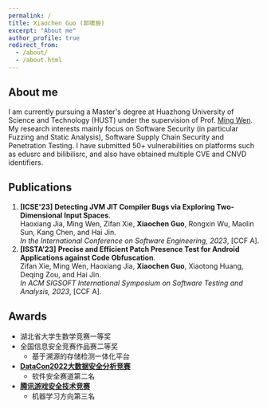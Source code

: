 ```yaml
---
permalink: /
title: Xiaochen Guo (郭啸辰)
excerpt: "About me"
author_profile: true
redirect_from: 
  - /about/
  - /about.html
---
```


About me
------
I am currently pursuing a Master's degree at Huazhong University of Science and Technology (HUST) under the supervision of Prof. [Ming Wen](https://mingwen-cs.github.io/). My research interests mainly focus on Software Security (in particular Fuzzing and Static Analysis), Software Supply Chain Security and Penetration Testing. I have submitted 50+ vulnerabilities on platforms such as edusrc and bilibilisrc, and also have obtained multiple CVE and CNVD identifiers.

Publications
------
1. **[ICSE'23]** **Detecting JVM JIT Compiler Bugs via Exploring Two-Dimensional Input Spaces**. <br>Haoxiang Jia, Ming Wen, Zifan Xie, **Xiaochen Guo**, Rongxin Wu, Maolin Sun, Kang Chen, and Hai Jin. <br> *In the International Conference on Software Engineering, 2023*, [CCF A].
1. **[ISSTA’23]** **Precise and Efficient Patch Presence Test for Android Applications against Code Obfuscation**. <br>Zifan Xie, Ming Wen, Haoxiang Jia, **Xiaochen Guo**, Xiaotong Huang, Deqing Zou, and Hai Jin. <br>*In ACM SIGSOFT International Symposium on Software Testing and Analysis, 2023*, [CCF A]. 

Awards
------
- 湖北省大学生数学竞赛一等奖
- 全国信息安全竞赛作品赛二等奖
  - 基于溯源的存储检测一体化平台
- [**DataCon2022大数据安全分析竞赛**](https://datacon.qianxin.com/armory)
  - 软件安全赛道第二名
- [**腾讯游戏安全技术竞赛**](https://gslab.qq.com/html/competition/2023/race-final-result.htm)
  - 机器学习方向第三名
